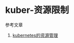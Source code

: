# kuber-资源限制

参考文章

1. [kubernetes的资源管理](http://bazingafeng.com/2017/12/04/the-management-of-resource-in-kubernetes/)

